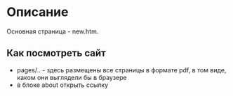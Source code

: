 # Описание
Основная страница - new.htm.
## Как посмотреть сайт
- pages/.. - здесь размещены все страницы в формате pdf, в том виде, каком они выглядели бы в браузере
- в блоке about открыть ссылку 
